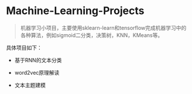 # Machine-Learning-Projects

>机器学习小项目，主要使用sklearn-learn和tensorflow完成机器学习中的各种算法，例如sigmoid二分类，决策树，KNN，KMeans等。

具体项目如下：

- 基于RNN的文本分类

- word2vec原理解读

- 文本主题建模


